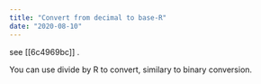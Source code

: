 ```yaml
---
title: "Convert from decimal to base-R"
date: "2020-08-10"
---
```


see [[6c4969bc]] .

You can use divide by R to convert, similary to binary conversion.
